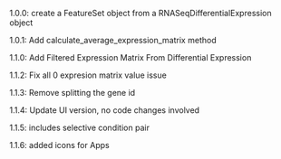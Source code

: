 1.0.0: create a FeatureSet object from a RNASeqDifferentialExpression object

1.0.1: Add calculate_average_expression_matrix method

1.1.0: Add Filtered Expression Matrix From Differential Expression 

1.1.2: Fix all 0 expresion matrix value issue

1.1.3: Remove splitting the gene id

1.1.4: Update UI version, no code changes involved

1.1.5: includes selective condition pair

1.1.6: added icons for Apps